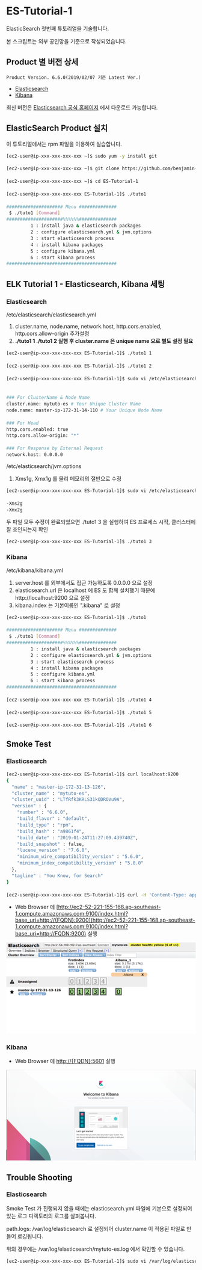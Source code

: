 # ES-Tutorial-1

ElasticSearch 첫번째 튜토리얼을 기술합니다.

본 스크립트는 외부 공인망을 기준으로 작성되었습니다.

## Product 별 버전 상세
```
Product Version. 6.6.0(2019/02/07 기준 Latest Ver.)
```
* [Elasticsearch](https://artifacts.elastic.co/downloads/elasticsearch/elasticsearch-6.6.0.rpm)
* [Kibana](https://artifacts.elastic.co/downloads/kibana/kibana-6.6.0-x86_64.rpm)

최신 버전은 [Elasticsearch 공식 홈페이지](https://www.elastic.co/downloads) 에서 다운로드 가능합니다.

## ElasticSearch Product 설치

이 튜토리얼에서는 rpm 파일을 이용하여 실습합니다.

```bash
[ec2-user@ip-xxx-xxx-xxx-xxx ~]$ sudo yum -y install git

[ec2-user@ip-xxx-xxx-xxx-xxx ~]$ git clone https://github.com/benjamin-btn/ES-Tutorial-1.git

[ec2-user@ip-xxx-xxx-xxx-xxx ~]$ cd ES-Tutorial-1

[ec2-user@ip-xxx-xxx-xxx-xxx ES-Tutorial-1]$ ./tuto1

##################### Menu ##############
 $ ./tuto1 [Command]
#####################%%%%%%##############
         1 : install java & elasticsearch packages
         2 : configure elasticsearch.yml & jvm.options
         3 : start elasticsearch process
         4 : install kibana packages
         5 : configure kibana.yml
         6 : start kibana process
#########################################

```

## ELK Tutorial 1 - Elasticsearch, Kibana 세팅

### Elasticsearch
/etc/elasticsearch/elasticsearch.yml

1) cluster.name, node.name, network.host, http.cors.enabled, http.cors.allow-origin 추가설정
2) **./tuto1 1 ./tuto1 2 실행 후 cluster.name 은 unique name 으로 별도 설정 필요**

```bash
[ec2-user@ip-xxx-xxx-xxx-xxx ES-Tutorial-1]$ ./tuto1 1

[ec2-user@ip-xxx-xxx-xxx-xxx ES-Tutorial-1]$ ./tuto1 2

[ec2-user@ip-xxx-xxx-xxx-xxx ES-Tutorial-1]$ sudo vi /etc/elasticsearch/elasticsearch.yml


### For ClusterName & Node Name
cluster.name: mytuto-es # Your Unique Cluster Name
node.name: master-ip-172-31-14-110 # Your Unique Node Name

### For Head
http.cors.enabled: true
http.cors.allow-origin: "*"

### For Response by External Request
network.host: 0.0.0.0

```

/etc/elasticsearch/jvm.options
1) Xms1g, Xmx1g 를 물리 메모리의 절반으로 수정

```bash
[ec2-user@ip-xxx-xxx-xxx-xxx ES-Tutorial-1]$ sudo vi /etc/elasticsearch/jvm.options

-Xms2g
-Xmx2g

```

두 파일 모두 수정이 완료되었으면 ./tuto1 3 을 실행하여 ES 프로세스 시작, 클러스터에 잘 조인되는지 확인

```bash
[ec2-user@ip-xxx-xxx-xxx-xxx ES-Tutorial-1]$ ./tuto1 3

```


### Kibana
/etc/kibana/kibana.yml
1) server.host 를 외부에서도 접근 가능하도록 0.0.0.0 으로 설정
2) elasticsearch.url 은 localhost 에 ES 도 함께 설치했기 때문에 http://localhost:9200 으로 설정
3) kibana.index 는 기본이름인 ".kibana" 로 설정

```bash
[ec2-user@ip-xxx-xxx-xxx-xxx ES-Tutorial-1]$ ./tuto1

##################### Menu ##############
 $ ./tuto1 [Command]
#####################%%%%%%##############
         1 : install java & elasticsearch packages
         2 : configure elasticsearch.yml & jvm.options
         3 : start elasticsearch process
         4 : install kibana packages
         5 : configure kibana.yml
         6 : start kibana process
#########################################

[ec2-user@ip-xxx-xxx-xxx-xxx ES-Tutorial-1]$ ./tuto1 4

[ec2-user@ip-xxx-xxx-xxx-xxx ES-Tutorial-1]$ ./tuto1 5

[ec2-user@ip-xxx-xxx-xxx-xxx ES-Tutorial-1]$ ./tuto1 6

```

## Smoke Test

### Elasticsearch

```bash
[ec2-user@ip-xxx-xxx-xxx-xxx ES-Tutorial-1]$ curl localhost:9200
{
  "name" : "master-ip-172-31-13-126",
  "cluster_name" : "mytuto-es",
  "cluster_uuid" : "LTfRfk3KRLS31kQDROVu9A",
  "version" : {
    "number" : "6.6.0",
    "build_flavor" : "default",
    "build_type" : "rpm",
    "build_hash" : "a9861f4",
    "build_date" : "2019-01-24T11:27:09.439740Z",
    "build_snapshot" : false,
    "lucene_version" : "7.6.0",
    "minimum_wire_compatibility_version" : "5.6.0",
    "minimum_index_compatibility_version" : "5.0.0"
  },
  "tagline" : "You Know, for Search"
}

[ec2-user@ip-xxx-xxx-xxx-xxx ES-Tutorial-1]$ curl -H 'Content-Type: application/json' -XPOST localhost:9200/firstindex/_doc -d '{ "mykey": "myvalue" }'
```

* Web Browser 에 [http://ec2-52-221-155-168.ap-southeast-1.compute.amazonaws.com:9100/index.html?base_uri=http://{FQDN}:9200](http://ec2-52-221-155-168.ap-southeast-1.compute.amazonaws.com:9100/index.html?base_uri=http://FQDN:9200) 실행

![Optional Text](image/es-head.png)

### Kibana
* Web Browser 에 [http://{FQDN}:5601](http://{FQDN}:5601) 실행

![Optional Text](image/kibana.png)

## Trouble Shooting

### Elasticsearch
Smoke Test 가 진행되지 않을 때에는 elasticsearch.yml 파일에 기본으로 설정되어있는 로그 디렉토리의 로그를 살펴봅니다.

path.logs: /var/log/elasticsearch 로 설정되어 cluster.name 이 적용된 파일로 만들어 로깅됩니다.

위의 경우에는 /var/log/elasticsearch/mytuto-es.log 에서 확인할 수 있습니다.

```bash
[ec2-user@ip-xxx-xxx-xxx-xxx ES-Tutorial-1]$ sudo vi /var/log/elasticsearch/mytuto-es.log
```

